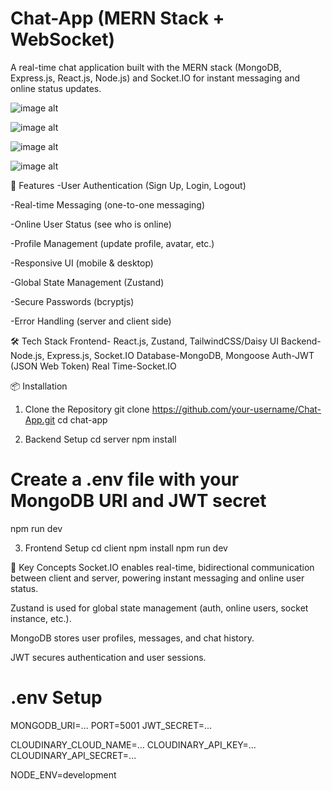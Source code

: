 # Chat-App (MERN Stack + WebSocket)
A real-time chat application built with the MERN stack (MongoDB, Express.js, React.js, Node.js) and Socket.IO for instant messaging and online status updates.

![image alt](https://github.com/KetanPatil-dev/Chat-App/blob/2cb2a3cdfd9de794c9ae335ba57c32780918febf/Images/Screenshot%202025-05-28%20at%209.45.28%E2%80%AFPM.png)

![image alt](https://github.com/KetanPatil-dev/Chat-App/blob/2882a10371cddbb286d0700b36e3b967f7da41dc/Images/Screenshot%202025-05-28%20at%209.46.06%E2%80%AFPM.png)

![image alt](https://github.com/KetanPatil-dev/Chat-App/blob/b0e7bde0f91dc1f9b865650ff16c2f77298c24df/Images/Screenshot%202025-05-28%20at%209.46.57%E2%80%AFPM.png)

![image alt](https://github.com/KetanPatil-dev/Chat-App/blob/9df0f8e731c7ab4e545efaca825b9ff8aef915af/Images/Screenshot%202025-05-28%20at%209.47.15%E2%80%AFPM.png)

🚀 Features
-User Authentication (Sign Up, Login, Logout)

-Real-time Messaging (one-to-one messaging)

-Online User Status (see who is online)

-Profile Management (update profile, avatar, etc.)

-Responsive UI (mobile & desktop)

-Global State Management (Zustand)

-Secure Passwords (bcryptjs)

-Error Handling (server and client side)

🛠️ Tech Stack
Frontend- React.js, Zustand, TailwindCSS/Daisy UI
Backend-Node.js, Express.js, Socket.IO
Database-MongoDB, Mongoose
Auth-JWT (JSON Web Token)
Real Time-Socket.IO

📦 Installation
1. Clone the Repository
   git clone https://github.com/your-username/Chat-App.git
   cd chat-app
   
2. Backend Setup
   cd server
   npm install
  # Create a .env file with your MongoDB URI and JWT secret
  npm run dev
  
3. Frontend Setup
   cd client
   npm install
   npm run dev

   
🔗 Key Concepts
Socket.IO enables real-time, bidirectional communication between client and server, powering instant messaging and online user status.

Zustand is used for global state management (auth, online users, socket instance, etc.).

MongoDB stores user profiles, messages, and chat history.

JWT secures authentication and user sessions.

# .env Setup
MONGODB_URI=...
PORT=5001
JWT_SECRET=...

CLOUDINARY_CLOUD_NAME=...
CLOUDINARY_API_KEY=...
CLOUDINARY_API_SECRET=...

NODE_ENV=development



  


